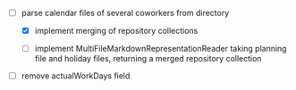- [ ] parse calendar files of several coworkers from directory
    - [x] implement merging of repository collections
    - [ ] implement MultiFileMarkdownRepresentationReader taking planning file and holiday files, returning a merged repository collection


- [ ] remove actualWorkDays field
